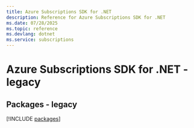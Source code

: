 ```yaml
---
title: Azure Subscriptions SDK for .NET
description: Reference for Azure Subscriptions SDK for .NET
ms.date: 07/28/2025
ms.topic: reference
ms.devlang: dotnet
ms.service: subscriptions
---
```

# Azure Subscriptions SDK for .NET - legacy
## Packages - legacy
[!INCLUDE [packages](subscriptions-index.md)]